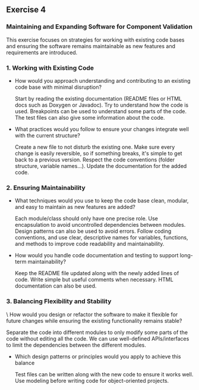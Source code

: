 ## Exercise 4

### Maintaining and Expanding Software for Component Validation

This exercise focuses on strategies for working with existing code bases and ensuring the software remains maintainable as new features and requirements are introduced.

### 1. **Working with Existing Code**    
- How would you approach understanding and contributing to an existing code base with minimal disruption?  

   Start by reading the existing documentation (README files or HTML docs such as Doxygen or Javadoc). Try to understand how the code is used. Breakpoints can be used to understand some parts of the code. The test files can also give some information about the code.

- What practices would you follow to ensure your changes integrate well with the current structure?  

   Create a new file to not disturb the existing one. Make sure every change is easily reversible, so if something breaks, it's simple to get back to a previous version. Respect the code conventions (folder structure, variable names...). Update the documentation for the added code.

### 2. **Ensuring Maintainability**    
- What techniques would you use to keep the code base clean, modular, and easy to maintain as new features are added?  

   Each module/class should only have one precise role. Use encapsulation to avoid uncontrolled dependencies between modules. Design patterns can also be used to avoid errors. Follow coding conventions, and use clear, descriptive names for variables, functions, and methods to improve code readability and maintainability.

- How would you handle code documentation and testing to support long-term maintainability?  

   Keep the README file updated along with the newly added lines of code. Write simple but useful comments when necessary. HTML documentation can also be used.

### 3. **Balancing Flexibility and Stability**    
\ How would you design or refactor the software to make it flexible for future changes while ensuring the existing functionality remains stable?  

   Separate the code into different modules to only modify some parts of the code without editing all the code. We can use well-defined APIs/interfaces to limit the dependencies between the different modules.

- Which design patterns or principles would you apply to achieve this balance

   Test files can be written along with the new code to ensure it works well. Use modeling before writing code for object-oriented projects.